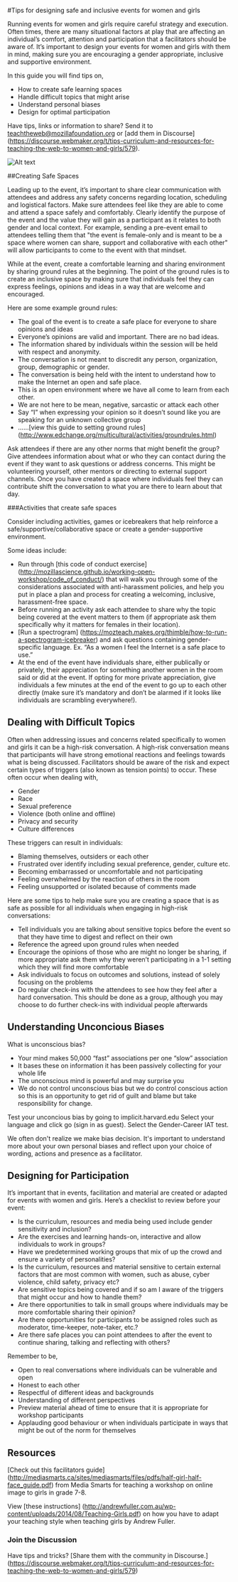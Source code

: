 #Tips for designing safe and inclusive events for women and girls

Running events for women and girls require careful strategy and execution. Often times, there are many situational factors at play that are affecting an individual’s comfort, attention and participation that a facilitators should be aware of. It’s important to design your events for women and girls with them in mind, making sure you are encouraging a gender appropriate, inclusive and supportive environment. 

In this guide you will find tips on,

* How to create safe learning spaces
* Handle difficult topics that might arise
* Understand personal biases
* Design for optimal participation

Have tips, links or information to share? Send it to teachtheweb@mozillafoundation.org or [add them in Discourse] (https://discourse.webmaker.org/t/tips-curriculum-and-resources-for-teaching-the-web-to-women-and-girls/579).

![Alt text](http://mozilla.github.io/learning-networks/clubs/assets/img/clubs-phone.jpg)

##Creating Safe Spaces

Leading up to the event, it’s important to share clear communication with attendees and address any safety concerns regarding location, scheduling and logistical factors. Make sure attendees feel like they are able to come and attend a space safely and comfortably. Clearly identify the purpose of the event and the value they will gain as a participant as it relates to both gender and local context. For example, sending a pre-event email to attendees telling them that "the event is female-only and is meant to be a space where women can share, support and collaborative with each other" will allow participants to come to the event with that mindset. 
 
While at the event, create a comfortable learning and sharing environment by sharing ground rules at the beginning. The point of the ground rules is to create an inclusive space by making sure that individuals feel they can express feelings, opinions and ideas in a way that are welcome and encouraged.

Here are some example ground rules:
* The goal of the event is to create a safe place for everyone to share opinions and ideas 
* Everyone’s opinions are valid and important. There are no bad ideas.
* The information shared by individuals within the session will be held with respect and anonymity.
* The conversation is not meant to discredit any person, organization, group, demographic or gender.
* The conversation is being held with the intent to understand how to make the Internet an open and safe place.
* This is an open environment where we have all come to learn from each other.
* We are not here to be mean, negative, sarcastic or attack each other
* Say “I” when expressing your opinion so it doesn’t sound like you are speaking for an unknown collective group
* ……[view this guide to setting ground rules] (http://www.edchange.org/multicultural/activities/groundrules.html)

Ask attendees if there are any other norms that might benefit the group? Give attendees information about what or who they can contact during the event if they want to ask questions or address concerns. This might be volunteering yourself, other mentors or directing to external support channels. Once you have created a space where individuals feel they can contribute shift the conversation to what you are there to learn about that day.

###Activities that create safe spaces

Consider including activities, games or icebreakers that help reinforce a safe/supportive/collaborative space or create a gender-supportive environment.

Some ideas include:

* Run through [this code of conduct exercise] (http://mozillascience.github.io/working-open-workshop/code_of_conduct/) that will walk you through some of the considerations associated with anti-harassment policies, and help you put in place a plan and process for creating a welcoming, inclusive, harassment-free space. 
* Before running an activity ask each attendee to share why the topic being covered at the event matters to them (if appropriate ask them specifically why it matters for females in their location).
* [Run a spectrogram] (https://mozteach.makes.org/thimble/how-to-run-a-spectrogram-icebreaker) and ask questions containing gender-specific language. Ex. “As a women I feel the Internet is a safe place to use.”
* At the end of the event have individuals share, either publically or privately, their appreciation for something another women in the room said or did at the event. If opting for more private appreciation, give individuals a few minutes at the end of the event to go up to each other directly (make sure it’s mandatory and don’t be alarmed if it looks like individuals are scrambling everywhere!). 


## Dealing with Difficult Topics

Often when addressing issues and concerns related specifically to women and girls it can be a high-risk conversation. A high-risk conversation means that participants will have strong emotional reactions and feelings towards what is being discussed. Facilitators should be aware of the risk and expect certain types of triggers (also known as tension points) to occur. These often occur when dealing with,
* Gender
* Race
* Sexual preference
* Violence (both online and offline)
* Privacy and security
* Culture differences 
 
These triggers can result in individuals:
* Blaming themselves, outsiders or each other
* Frustrated over identify including sexual preference, gender, culture etc.
* Becoming embarrassed or uncomfortable and not participating
* Feeling overwhelmed by the reaction of others in the room
* Feeling unsupported or isolated because of comments made
 
Here are some tips to help make sure you are creating a space that is as safe as possible for all individuals when engaging in high-risk conversations:
* Tell individuals you are talking about sensitive topics before the event so that they have time to digest and reflect on their own
* Reference the agreed upon ground rules when needed
* Encourage the opinions of those who are might no longer be sharing, if more appropriate ask them why they weren’t participating in a 1-1 setting which they will find more comfortable
* Ask individuals to focus on outcomes and solutions, instead of solely focusing on the problems
* Do regular check-ins with the attendees to see how they feel after a hard conversation. This should be done as a group, although you may choose to do further check-ins with individual people afterwards



## Understanding Unconcious Biases

What is unconscious bias?
* Your mind makes 50,000 “fast” associations per one “slow” association
* It bases these on information it has been passively collecting for your whole life
* The unconscious mind is powerful and may surprise you
* We do not control unconscious bias but we do control conscious action so this is an opportunity to get rid of guilt and blame but take responsibility for change.

Test your unconcious bias by going to implicit.harvard.edu Select your language and click go (sign in as guest). Select the Gender-Career IAT test. 

We often don't realize we make bias decision. It's important to understand more about your own personal biases and reflect upon your choice of wording, actions and presence as a facilitator.  

## Designing for Participation

It’s important that in events, facilitation and material are created or adapted for events with women and girls. Here’s a checklist to review before your event:

* Is the curriculum, resources and media being used include gender sensitivity and inclusion?
* Are the exercises and learning hands-on, interactive and allow individuals to work in groups?
* Have we predetermined working groups that mix of up the crowd and ensure a variety of personalities?
* Is the curriculum, resources and material sensitive to certain external factors that are most common with women, such as abuse, cyber violence, child safety, privacy etc?
* Are sensitive topics being covered and if so am I aware of the triggers that might occur and how to handle them?
* Are there opportunities to talk in small groups where individuals may be more comfortable sharing their opinion?
* Are there opportunities for participants to be assigned roles such as moderator, time-keeper, note-taker, etc.?
* Are there safe places you can point attendees to after the event to continue sharing, talking and reflecting with others?
 
Remember to be,
* Open to real conversations where individuals can be vulnerable and open
* Honest to each other
* Respectful of different ideas and backgrounds
* Understanding of different perspectives
* Preview material ahead of time to ensure that it is appropriate for workshop participants 
* Applauding good behaviour or when individuals participate in ways that might be out of the norm for themselves


## Resources 

[Check out this facilitators guide] (http://mediasmarts.ca/sites/mediasmarts/files/pdfs/half-girl-half-face_guide.pdf) from Media Smarts for teaching a workshop on online image to girls in grade 7-8.

View [these instructions] (http://andrewfuller.com.au/wp-content/uploads/2014/08/Teaching-Girls.pdf) on how you have to adapt your teaching style when teaching girls by Andrew Fuller.

### Join the Discussion

Have tips and tricks? [Share them with the community in Discourse.] (https://discourse.webmaker.org/t/tips-curriculum-and-resources-for-teaching-the-web-to-women-and-girls/579)
